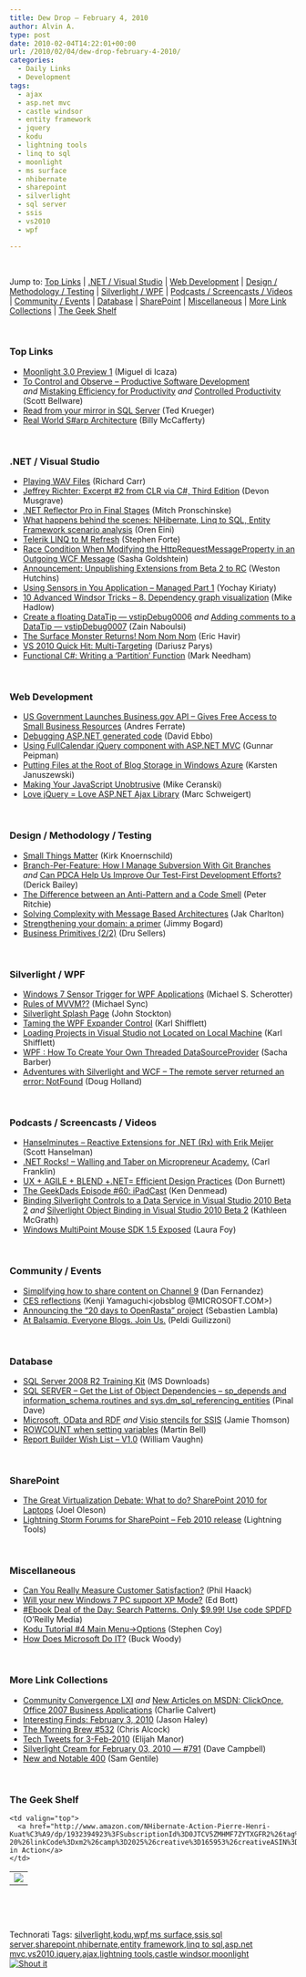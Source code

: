 ```yaml
---
title: Dew Drop – February 4, 2010
author: Alvin A.
type: post
date: 2010-02-04T14:22:01+00:00
url: /2010/02/04/dew-drop-february-4-2010/
categories:
  - Daily Links
  - Development
tags:
  - ajax
  - asp.net mvc
  - castle windsor
  - entity framework
  - jquery
  - kodu
  - lightning tools
  - linq to sql
  - moonlight
  - ms surface
  - nhibernate
  - sharepoint
  - silverlight
  - sql server
  - ssis
  - vs2010
  - wpf

---
```

&#160;

Jump to: [Top Links][1] | [.NET / Visual Studio][2] | [Web Development][3] | [Design / Methodology / Testing][4] | [Silverlight / WPF][5] | [Podcasts / Screencasts / Videos][6] | [Community / Events][7] | [Database][8] | [SharePoint][9] | [Miscellaneous][10] | [More Link Collections][11] | [The Geek Shelf][12] 

&#160;

### <a name="top"></a>Top Links

  * [Moonlight 3.0 Preview 1][13] (Miguel di Icaza)
  * [To Control and Observe &#8211; Productive Software Development][14] _and_&#160;[Mistaking Efficiency for Productivity][15] _and_&#160;[Controlled Productivity][16] (Scott Bellware)
  * [Read from your mirror in SQL Server][17] (Ted Krueger)
  * [Real World S#arp Architecture][18] (Billy McCafferty)

&#160;

### <a name="dotnet"></a>.NET / Visual Studio

  * [Playing WAV Files][19] (Richard Carr)
  * [Jeffrey Richter: Excerpt #2 from CLR via C#, Third Edition][20] (Devon Musgrave)
  * [.NET Reflector Pro in Final Stages][21] (Mitch Pronschinske)
  * [What happens behind the scenes: NHibernate, Linq to SQL, Entity Framework scenario analysis][22] (Oren Eini)
  * [Telerik LINQ to M Refresh][23] (Stephen Forte)
  * [Race Condition When Modifying the HttpRequestMessageProperty in an Outgoing WCF Message][24] (Sasha Goldshtein)
  * [Announcement: Unpublishing Extensions from Beta 2 to RC][25] (Weston Hutchins)
  * [Using Sensors in You Application – Managed Part 1][26] (Yochay Kiriaty)
  * [10 Advanced Windsor Tricks – 8. Dependency graph visualization][27] (Mike Hadlow)
  * [Create a floating DataTip &#8212; vstipDebug0006][28] _and_&#160;[Adding comments to a DataTip &#8212; vstipDebug0007][29] (Zain Naboulsi)
  * [The Surface Monster Returns! Nom Nom Nom][30] (Eric Havir)
  * [VS 2010 Quick Hit: Multi-Targeting][31] (Dariusz Parys)
  * [Functional C#: Writing a &#8216;Partition&#8217; Function][32] (Mark Needham)

&#160;

### <a name="web"></a>Web Development

  * [US Government Launches Business.gov API &#8211; Gives Free Access to Small Business Resources][33] (Andres Ferrate)
  * [Debugging ASP.NET generated code][34] (David Ebbo)
  * [Using FullCalendar jQuery component with ASP.NET MVC][35] (Gunnar Peipman)
  * [Putting Files at the Root of Blog Storage in Windows Azure][36] (Karsten Januszewski)
  * [Making Your JavaScript Unobtrusive][37] (Mike Ceranski)
  * [Love jQuery = Love ASP.NET Ajax Library][38] (Marc Schweigert)

&#160;

### <a name="design"></a>Design / Methodology / Testing

  * [Small Things Matter][39] (Kirk Knoernschild)
  * [Branch-Per-Feature: How I Manage Subversion With Git Branches][40] _and_&#160;[Can PDCA Help Us Improve Our Test-First Development Efforts?][41] (Derick Bailey)
  * [The Difference between an Anti-Pattern and a Code Smell][42] (Peter Ritchie)
  * [Solving Complexity with Message Based Architectures][43] (Jak Charlton)
  * [Strengthening your domain: a primer][44] (Jimmy Bogard)
  * [Business Primitives (2/2)][45] (Dru Sellers)

&#160;

### <a name="silverlight"></a>Silverlight / WPF

  * [Windows 7 Sensor Trigger for WPF Applications][46] (Michael S. Scherotter)
  * [Rules of MVVM??][47] (Michael Sync)
  * [Silverlight Splash Page][48] (John Stockton)
  * [Taming the WPF Expander Control][49] (Karl Shifflett)
  * [Loading Projects in Visual Studio not Located on Local Machine][50] (Karl Shifflett)
  * [WPF : How To Create Your Own Threaded DataSourceProvider][51] (Sacha Barber)
  * [Adventures with Silverlight and WCF &#8211; The remote server returned an error: NotFound][52] (Doug Holland)

&#160;

### <a name="podcasts"></a>Podcasts / Screencasts / Videos

  * [Hanselminutes &#8211; Reactive Extensions for .NET (Rx) with Erik Meijer][53] (Scott Hanselman)
  * [.NET Rocks! &#8211; Walling and Taber on Micropreneur Academy.][54] (Carl Franklin)
  * [UX + AGILE + BLEND +.NET= Efficient Design Practices][55] (Don Burnett)
  * [The GeekDads Episode #60: iPadCast][56] (Ken Denmead)
  * [Binding Silverlight Controls to a Data Service in Visual Studio 2010 Beta 2][57] _and_&#160;[Silverlight Object Binding in Visual Studio 2010 Beta 2][58] (Kathleen McGrath)
  * [Windows MultiPoint Mouse SDK 1.5 Exposed][59] (Laura Foy)

&#160;

### <a name="events"></a>Community / Events

  * [Simplifying how to share content on Channel 9][60] (Dan Fernandez)
  * [CES reflections][61] (Kenji Yamaguchi<jobsblog @MICROSOFT.COM>)
  * [Announcing the “20 days to OpenRasta” project][62] (Sebastien Lambla)
  * [At Balsamiq, Everyone Blogs. Join Us.][63] (Peldi Guilizzoni)

&#160;

### <a name="db"></a>Database

  * [SQL Server 2008 R2 Training Kit][64] (MS Downloads)
  * [SQL SERVER – Get the List of Object Dependencies – sp\_depends and information\_schema.routines and sys.dm\_sql\_referencing_entities][65] (Pinal Dave)
  * [Microsoft, OData and RDF][66] _and_&#160;[Visio stencils for SSIS][67] (Jamie Thomson)
  * [ROWCOUNT when setting variables][68] (Martin Bell)
  * [Report Builder <Next> Wish List &#8211; V1.0][69] (William Vaughn)

&#160;

### <a name="sp"></a>SharePoint

  * [The Great Virtualization Debate: What to do? SharePoint 2010 for Laptops][70] (Joel Oleson)
  * [Lightning Storm Forums for SharePoint – Feb 2010 release][71] (Lightning Tools)

&#160;

### <a name="misc"></a>Miscellaneous

  * [Can You Really Measure Customer Satisfaction?][72] (Phil Haack)
  * [Will your new Windows 7 PC support XP Mode?][73] (Ed Bott)
  * [#Ebook Deal of the Day: Search Patterns. Only $9.99! Use code SPDFD][74] (O&#8217;Reilly Media)
  * [Kodu Tutorial #4 Main Menu->Options][75] (Stephen Coy)
  * [How Does Microsoft Do IT?][76] (Buck Woody)

&#160;

### <a name="links"></a>More Link Collections

  * [Community Convergence LXI][77] _and_&#160;[New Articles on MSDN: ClickOnce, Office 2007 Business Applications][78] (Charlie Calvert)
  * [Interesting Finds: February 3, 2010][79] (Jason Haley)
  * [The Morning Brew #532][80] (Chris Alcock)
  * [Tech Tweets for 3-Feb-2010][81] (Elijah Manor)
  * [Silverlight Cream for February 03, 2010 &#8212; #791][82] (Dave Campbell)
  * [New and Notable 400][83] (Sam Gentile)

&#160;

### <a name="shelf"></a>The Geek Shelf

<table border="0" cellspacing="0" cellpadding="0">
  <tr>
    <td>
      <img data-recalc-dims="1" decoding="async" src="https://i0.wp.com/ecx.images-amazon.com/images/I/51-Y8-3WhJL._SL160_.jpg?w=660" />
    </td>
    
    <td valign="top">
      <a href="http://www.amazon.com/NHibernate-Action-Pierre-Henri-Kuat%C3%A9/dp/1932394923%3FSubscriptionId%3D0JTCV5ZMHMF7ZYTXGFR2%26tag%3Dalvinashcraft-20%26linkCode%3Dxm2%26camp%3D2025%26creative%3D165953%26creativeASIN%3D1932394923">NHibernate in Action</a>
    </td>
  </tr>
</table>

&#160;

<div style="padding-bottom: 0px; margin: 0px; padding-left: 0px; padding-right: 0px; display: inline; float: none; padding-top: 0px" id="scid:C16BAC14-9A3D-4c50-9394-FBFEF7A93539:5feb49a7-5d53-439a-88ac-bd597f2ca4da" class="wlWriterSmartContent">
  <!--dotnetkickit-->
</div>

&#160;

<div style="padding-bottom: 0px; margin: 0px; padding-left: 0px; padding-right: 0px; display: inline; float: none; padding-top: 0px" id="scid:0767317B-992E-4b12-91E0-4F059A8CECA8:57226828-62c2-4371-9ad2-754a6c3b104f" class="wlWriterSmartContent">
  Technorati Tags: <a href="http://technorati.com/tags/silverlight" rel="tag">silverlight</a>,<a href="http://technorati.com/tags/kodu" rel="tag">kodu</a>,<a href="http://technorati.com/tags/wpf" rel="tag">wpf</a>,<a href="http://technorati.com/tags/ms+surface" rel="tag">ms surface</a>,<a href="http://technorati.com/tags/ssis" rel="tag">ssis</a>,<a href="http://technorati.com/tags/sql+server" rel="tag">sql server</a>,<a href="http://technorati.com/tags/sharepoint" rel="tag">sharepoint</a>,<a href="http://technorati.com/tags/nhibernate" rel="tag">nhibernate</a>,<a href="http://technorati.com/tags/entity+framework" rel="tag">entity framework</a>,<a href="http://technorati.com/tags/linq+to+sql" rel="tag">linq to sql</a>,<a href="http://technorati.com/tags/asp.net+mvc" rel="tag">asp.net mvc</a>,<a href="http://technorati.com/tags/vs2010" rel="tag">vs2010</a>,<a href="http://technorati.com/tags/jquery" rel="tag">jquery</a>,<a href="http://technorati.com/tags/ajax" rel="tag">ajax</a>,<a href="http://technorati.com/tags/lightning+tools" rel="tag">lightning tools</a>,<a href="http://technorati.com/tags/castle+windsor" rel="tag">castle windsor</a>,<a href="http://technorati.com/tags/moonlight" rel="tag">moonlight</a>
</div>

<div class="wlWriterHeaderFooter" style="margin:0px; padding:0px 0px 0px 0px;">
  <div class="shoutIt">
    <a rev="vote-for" href="http://dotnetshoutout.com/Submit?url=http%3a%2f%2fwww.alvinashcraft.com%2f2010%2f02%2f04%2fdew-drop-february-4-2010%2f&title=Dew+Drop+%e2%80%93+February+4%2c+2010"><img decoding="async" alt="Shout it" src="http://dotnetshoutout.com/image.axd?url=https://morningdew-bpc6g3a0fgaxdxcu.eastus2-01.azurewebsites.net/2010/02/04/dew-drop-february-4-2010/" style="border:0px" /></a>
  </div>
</div>

 [1]: https://morningdew-bpc6g3a0fgaxdxcu.eastus2-01.azurewebsites.net/#top
 [2]: https://morningdew-bpc6g3a0fgaxdxcu.eastus2-01.azurewebsites.net/#dotnet
 [3]: https://morningdew-bpc6g3a0fgaxdxcu.eastus2-01.azurewebsites.net/#web
 [4]: https://morningdew-bpc6g3a0fgaxdxcu.eastus2-01.azurewebsites.net/#design
 [5]: https://morningdew-bpc6g3a0fgaxdxcu.eastus2-01.azurewebsites.net/#silverlight
 [6]: https://morningdew-bpc6g3a0fgaxdxcu.eastus2-01.azurewebsites.net/#podcasts
 [7]: https://morningdew-bpc6g3a0fgaxdxcu.eastus2-01.azurewebsites.net/#events
 [8]: https://morningdew-bpc6g3a0fgaxdxcu.eastus2-01.azurewebsites.net/#db
 [9]: https://morningdew-bpc6g3a0fgaxdxcu.eastus2-01.azurewebsites.net/#sp
 [10]: https://morningdew-bpc6g3a0fgaxdxcu.eastus2-01.azurewebsites.net/#misc
 [11]: https://morningdew-bpc6g3a0fgaxdxcu.eastus2-01.azurewebsites.net/#links
 [12]: https://morningdew-bpc6g3a0fgaxdxcu.eastus2-01.azurewebsites.net/#shelf
 [13]: http://tirania.org/blog/archive/2010/Feb-03.html
 [14]: http://feedproxy.google.com/~r/sbellware/~3/o83ctON0lxU/to-control-and-observe-productive.html
 [15]: http://feedproxy.google.com/~r/sbellware/~3/V-YDu4pi-AY/mistaking-efficiency-for-productivity.html
 [16]: http://feedproxy.google.com/~r/sbellware/~3/2ieEfZMrpF4/controlled-productivity.html
 [17]: http://blogs.lessthandot.com/index.php/DataMgmt/DBAdmin/read-from-your-mirror-in-sql-server
 [18]: http://feedproxy.google.com/~r/Devlicious/~3/VWUKFGS9_JM/using-s-arp-architecture-in-the-real-world.aspx
 [19]: http://feedproxy.google.com/~r/BlackwaspLatestAdditions/~3/cQSyEgsnrcc/PlayingWavFiles.aspx
 [20]: http://blogs.msdn.com/microsoft_press/archive/2010/02/03/jeffrey-richter-excerpt-2-from-clr-via-c-third-edition.aspx
 [21]: http://feeds.dzone.com/~r/zones/dotnet/~3/I6o7_4tXNrY/net-reflector-pro-final-stages
 [22]: http://feedproxy.google.com/~r/AyendeRahien/~3/r_5tjKo7hAE/what-happens-behind-the-scenes-nhibernate-linq-to-sql-entity.aspx
 [23]: http://feedproxy.google.com/~r/StephenFortesBlog/~3/CW2csIkQMmw/PermaLink,guid,006f320c-bb7b-4433-90cd-e7a98e5ba847.aspx
 [24]: http://blogs.microsoft.co.il/blogs/sasha/archive/2010/02/03/race-condition-when-modifying-the-httprequestmessageproperty-in-an-outgoing-wcf-message.aspx
 [25]: http://blogs.msdn.com/visualstudio/archive/2010/02/04/announcement-unpublishing-extensions-from-beta-2-to-rc.aspx
 [26]: http://windowsteamblog.com/blogs/developers/archive/2010/02/03/using-sensors-in-you-application-managed-part-1.aspx
 [27]: http://feedproxy.google.com/~r/CodeRant/~3/gc5wTD0XwOs/10-advanced-windsor-tricks-8-dependency.html
 [28]: http://feedproxy.google.com/~r/zainnab/~3/5HJI5JlY0eM/create-a-floating-datatip-vstipdebug0006.aspx
 [29]: http://feedproxy.google.com/~r/zainnab/~3/K5r5QqCDTKQ/adding-comments-to-a-datatip-vstipdebug0007.aspx
 [30]: http://blogs.msdn.com/surface/archive/2010/02/03/the-surface-monster-returns-nom-nom-nom.aspx
 [31]: http://channel9.msdn.com/posts/Dariusz/VS-2010-Quick-Hit-Multi-Targeting/
 [32]: http://feeds.dzone.com/~r/zones/dotnet/~3/_JJHo6ksKaw/functional-c-writing-partition
 [33]: http://feedproxy.google.com/~r/ProgrammableWeb/~3/6mspnR-nWEk/
 [34]: http://blogs.msdn.com/davidebb/archive/2010/02/03/debugging-asp-net-generated-code.aspx
 [35]: http://feedproxy.google.com/~r/gunnarpeipman/~3/vJ-lWMDsUFY/using-fullcalendar-jquery-component-with-asp-net-mvc.aspx
 [36]: http://rhizohm.net/irhetoric/post/2010/02/03/Putting-Files-at-the-Root-of-Blog-Storage-in-Windows-Azure.aspx
 [37]: http://feedproxy.google.com/~r/codecapers/~3/BYYxWKztZzo/post.aspx
 [38]: http://blogs.msdn.com/publicsector/archive/2010/02/03/love-jquery-love-asp-net-ajax-library.aspx
 [39]: http://techdistrict.kirkk.com/2010/02/03/small-things-matter/
 [40]: http://feedproxy.google.com/~r/LosTechies/~3/nPGKx-khrhs/branch-per-feature-how-i-manage-subversion-with-git-branches.aspx
 [41]: http://feedproxy.google.com/~r/LosTechies/~3/EfgCYLW4_bQ/can-pdca-help-us-improve-our-test-first-development-efforts.aspx
 [42]: http://feedproxy.google.com/~r/PeterRitchiesMvpBlog/~3/yzeF4sc4QJo/the-difference-between-an-anti-pattern-and-a-code-smell.aspx
 [43]: http://feedproxy.google.com/~r/Devlicious/~3/on-3ch0D5lg/solving-complexity-with-message-based-architectures.aspx
 [44]: http://feedproxy.google.com/~r/LosTechies/~3/wKeD3lVmK3Q/strengthening-your-domain-a-primer.aspx
 [45]: http://codebetter.com/blogs/dru.sellers/archive/2010/02/04/business-primitives-2-2.aspx
 [46]: http://feedproxy.google.com/~r/Synergist/~3/J0AfNjG_nf4/windows-7-trigger-sensors-for-wpf-applications.aspx
 [47]: http://feedproxy.google.com/~r/MichaelSync/~3/EuvZNTvUC0s/rules-of-mvvm
 [48]: http://riathoughts.com/blog/silverlight/silverlight-splash-page/
 [49]: http://blogs.msdn.com/wpfsldesigner/archive/2010/02/03/taming-the-wpf-expander-control.aspx
 [50]: http://blogs.msdn.com/wpfsldesigner/archive/2010/02/03/loading-projects-in-visual-studio-not-located-on-local-machine.aspx
 [51]: http://sachabarber.net/?p=659
 [52]: http://software.intel.com/en-us/blogs/2010/02/03/adventures-with-silverlight-and-wcf-the-remote-server-returned-an-error-notfound/
 [53]: http://www.hanselminutes.com/default.aspx?ShowID=216
 [54]: http://www.dotnetrocks.com/default.aspx?ShowNum=522
 [55]: http://feedproxy.google.com/~r/d4dotnet/~3/xw7n_sBbJ6Y/post.aspx
 [56]: http://feeds.wired.com/~r/wiredgeekdad/~3/RrgGCeyoIt0/
 [57]: http://channel9.msdn.com/posts/kmcgrath/Binding-Silverlight-Controls-to-a-Data-Service-in-Visual-Studio-2010-Beta-2/
 [58]: http://channel9.msdn.com/posts/kmcgrath/Silverlight-Object-Binding-in-Visual-Studio-2010-Beta-2/
 [59]: http://channel9.msdn.com/posts/LauraFoy/Multi-Point-Mouse-SDK-now-available/
 [60]: http://channel9.msdn.com/posts/C9Team/Simplifying-how-to-share-content-on-Channel-9/
 [61]: http://microsoftjobsblog.com/blog/ces-reflections/
 [62]: http://feedproxy.google.com/~r/SerialSeb/~3/qTfBsQhnIxE/announcing-20-days-to-openrasta-project.html
 [63]: http://feedproxy.google.com/~r/balsamiq/~3/k4Lz4BL9ZIU/
 [64]: http://feedproxy.google.com/~r/MicrosoftDownloadCenter/~3/_EVG3xtCIf8/details.aspx
 [65]: http://blog.sqlauthority.com/2010/02/04/sql-server-get-the-list-of-object-dependencies-sp_depends-and-information_schema-routines-and-sys-dm_sql_referencing_entities/
 [66]: http://feedproxy.google.com/~r/jamiet/~3/KHZayjncmEA/microsoft-odata-and-rdf.aspx
 [67]: http://feedproxy.google.com/~r/jamiet/~3/FnTFTvzwWaI/visio-stencils-for-ssis.aspx
 [68]: http://sqlblogcasts.com/blogs/martinbell/archive/2010/02/03/ROWCOUNT-when-setting-variables.aspx
 [69]: http://betav.com/blog/billva/2010/02/report-builder-next-wish-list.html
 [70]: http://feedproxy.google.com/~r/JoelsSharepointLand/~3/30LX2TVe2a0/ViewPost.aspx
 [71]: http://lightningtools.com/blog/archive/2010/02/03/lightning-storm-forums-for-sharepoint-ndash-feb-2010-release.aspx
 [72]: http://haacked.com/archive/2010/02/04/measuring-customer-satisfaction.aspx
 [73]: http://feedproxy.google.com/~r/zdnet/Bott/~3/rnuvgAuOgqA/
 [74]: http://feeds.oreilly.com/~r/oreilly/news/~3/EqWNgtN-4-o/
 [75]: http://community.research.microsoft.com/blogs/kodu/archive/2010/02/03/tutorial-4-main-menu-gt-options.aspx
 [76]: http://blogs.msdn.com/buckwoody/archive/2010/02/03/how-does-microsoft-do-it.aspx
 [77]: http://blogs.msdn.com/charlie/archive/2010/02/03/community-convergence-lxi.aspx
 [78]: http://blogs.msdn.com/charlie/archive/2010/02/03/new-articles-on-msdn.aspx
 [79]: http://jasonhaley.com/blog/post.aspx?id=d342df8c-0420-4c0e-a61f-750d447003da
 [80]: http://feedproxy.google.com/~r/ReflectivePerspective/~3/wufPuVuIScU/
 [81]: http://elijahmanor.com/webdevdotnet/post.aspx?id=20950c8a-5e58-4900-91f6-a968ead67299
 [82]: http://geekswithblogs.net/WynApseTechnicalMusings/archive/2010/02/03/137775.aspx
 [83]: http://feedproxy.google.com/~r/SamGentile/~3/48bH0iA4R4k/